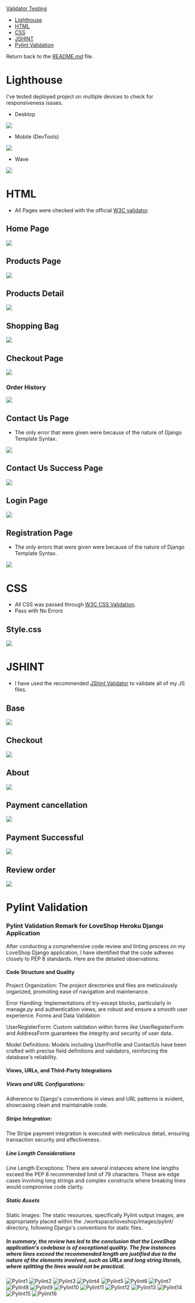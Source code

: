 [Validator Testing](#validator-testing)
* [Lighthouse](#lighthouse)
* [HTML](#html)
* [CSS](#css)
* [JSHINT](#jshint)
* [Pylint Validation](#pylint-validation)

Return back to the [README.md](README.md) file.

# Lighthouse 


I've tested deployed project on multiple devices to check for responsiveness issues.
- Desktop
<p>
<img src="assets/images/validation/lighthouse-desktop.png">
</p>

- Mobile (DevTools)
<p>
<img src="assets/images/validation/lighthouse-mobile1.png">
</p>

- Wave
<p>
<img src="assets/images/validation/wave.png">
</p>

# HTML

- All Pages were checked with the official [W3C validator](https://validator.w3.org/). 



## Home Page

<p>
<img src="assets/images/validation/home-page.png">
</p>


## Products Page

<p>
<img src="assets/images/validation/product-page.png">
</p>

## Products Detail

<p>
<img src="assets/validators/product-detail-page1.png">
</p>

## Shopping Bag

<p>
<img src="assets/validators/bag-page.png">
</p>


## Checkout Page

<p>
<img src="assets/validators/checkout-page.png">
</p>


### Order History

<p>
<img src="assets/validators/order-history-page.png">
</p>


## Contact Us Page

- The only error that were given were because of the nature of Django Template Syntax.
<p>
<img src="assets/images/validation/contact-page.png">
</p>

## Contact Us Success Page

<p>
<img src="assets/images/validation/contact-success.png">
</p>

## Login Page

<p>
<img src="assets/images/validation/login-page.png">
</p>

## Registration Page

- The only errors that were given were because of the nature of Django Template Syntax.
<p>
<img src="assets/images/validation/registration-page.png">
</p>

# CSS

- All CSS was passed through [W3C CSS Validation](https://jigsaw.w3.org/css-validator/).
- Pass with No Errors

## Style.css
<p>
<img src="assets/images/validation/css.png">
</p>


# JSHINT 
- I have used the recommended [JShint Validator](https://jshint.com/) to validate all of my JS files.

## Base

<p>
<img src="assets/images/validation/base.png">
</p>

## Checkout 
<p>
<img src="assets/images/validation/checkout.png">
</p>

## About

<p>
<img src="assets/images/validation/about.png">
</p>

## Payment cancellation

<p>
<img src="assets/images/validation/payment-cancelled.png" >
</p>

## Payment Successful

<p>
<img src="assets/images/validation/payment-succesful.png" >
</p>

## Review order

<p>
<img src="assets/images/validation/revieworder.png">
</p>

# Pylint Validation
### Pylint Validation Remark for LoveShop Heroku Django Application
After conducting a comprehensive code review and linting process on my LoveShop Django application, I have identified that the code adheres closely to PEP 8 standards. Here are the detailed observations:

#### Code Structure and Quality
Project Organization: The project directories and files are meticulously organized, promoting ease of navigation and maintenance.

Error Handling: Implementations of try-except blocks, particularly in manage.py and authentication views, are robust and ensure a smooth user experience.
Forms and Data Validation

UserRegisterForm: Custom validation within forms like UserRegisterForm and AddressForm guarantees the integrity and security of user data.

Model Definitions: Models including UserProfile and ContactUs have been crafted with precise field definitions and validators, reinforcing the database's reliability.

#### Views, URLs, and Third-Party Integrations
##### Views and URL Configurations:
 Adherence to Django's conventions in views and URL patterns is evident, showcasing clean and maintainable code.

##### Stripe Integration:
 The Stripe payment integration is executed with meticulous detail, ensuring transaction security and effectiveness.

##### Line Length Considerations

Line Length Exceptions: There are several instances where line lengths exceed the PEP 8 recommended limit of 79 characters. These are edge cases involving long strings and complex constructs where breaking lines would compromise code clarity.

##### Static Assets
Static Images: The static resources, specifically Pylint output images, are appropriately placed within the ./workspace/loveshop/images/pylint/ directory, following Django's conventions for static files.

##### In summary, the review has led to the conclusion that the LoveShop application's codebase is of exceptional quality. The few instances where lines exceed the recommended length are justified due to the nature of the elements involved, such as URLs and long string literals, where splitting the lines would not be practical.


![Pylint1](images/pylint/pylint1.png)
![Pylint2](images/pylint/pylint2.png)
![Pylint3](images/pylint/pylint3.png)
![Pylint4](images/pylint/pylint4.png)
![Pylint5](images/pylint/pylint5.png)
![Pylint6](images/pylint/pylint6.png)
![Pylint7](images/pylint/pylint7.png)
![Pylint8](images/pylint/pylint8.png)
![Pylint9](images/pylint/pylint9.png)
![Pylint10](images/pylint/pylint10.png)
![Pylint11](images/pylint/pylint11.png)
![Pylint12](images/pylint/pylint12.png)
![Pylint13](images/pylint/pylint13.png)
![Pylint14](images/pylint/pylint14.png)
![Pylint15](images/pylint/pylint15.png)
![Pylint16](images/pylint/pylint16.png)
